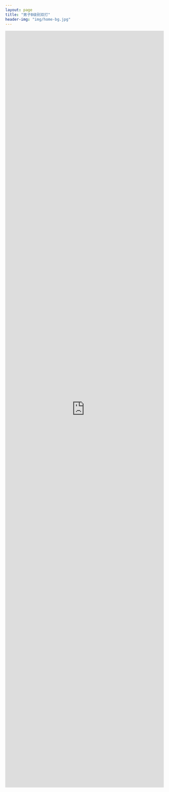 ```yaml
---
layout: page
title: "男子B级别双打"
header-img: "img/home-bg.jpg"
---
```


<iframe src="http://actc.challonge.com/2017_double_b/module" width="100%" height="2400" frameborder="0" scrolling="auto" allowtransparency="true"></iframe>
